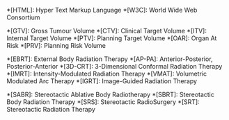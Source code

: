 *[HTML]: Hyper Text Markup Language
*[W3C]: World Wide Web Consortium

*[GTV]: Gross Tumour Volume
*[CTV]: Clinical Target Volume
*[ITV]: Internal Target Volume
*[PTV]: Planning Target Volume
*[OAR]: Organ At Risk
*[PRV]: Planning Risk Volume

*[EBRT]: External Body Radiation Therapy
*[AP-PA]: Anterior-Posterior, Posterior-Anterior
*[3D-CRT]: 3-Dimensional Conformal Radiation Therapy
*[IMRT]: Intensity-Modulated Radiation Therapy
*[VMAT]: Volumetric Modulated Arc Therapy
*[IGRT]: Image-Guided Radiation Therapy

*[SABR]: Stereotactic Ablative Body Radiotherapy
*[SBRT]: Stereotactic Body Radiation Therapy
*[SRS]: Stereotactic RadioSurgery
*[SRT]: Stereotactic Radiation Therapy
